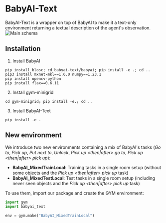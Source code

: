 # BabyAI-Text
BabyAI-Text is a wrapper on top of BabyAI to make it a text-only environment returning a textual description of the agent's observation.
![Main schema](images/babyai-text_schema.png)

## Installation
1. Install BabyAI
```
pip install blosc; cd babyai-text/babyai; pip install -e .; cd ..
pip3 install mxnet-mkl==1.6.0 numpy==1.23.1
pip install opencv-python
pip install flax==0.6.11
```
2. Install gym-minigrid
```
cd gym-minigrid; pip install -e.; cd ..
```
3. Install BabyAI-Text
```
pip install -e .
```

## New environment
We introduce two new environments containing a mix of BabyAI's tasks (*Go to*, *Pick up*, *Put next to*, *Unlock*, *Pick up <then|after> go to*, *Pick up <then|after> pick up*):
- **BabyAI_MixedTrainLocal**: Training tasks in a single room setup (without some objects and the *Pick up <then|after> pick up* task)
- **BabyAI_MixedTestLocal**: Test tasks in a single room setup (including never seen objects and the *Pick up <then|after> pick up* task)

To use them, import our package and create the GYM environment:
```python
import gym
import babyai_text

env = gym.make("BabyAI_MixedTrainLocal")
```
